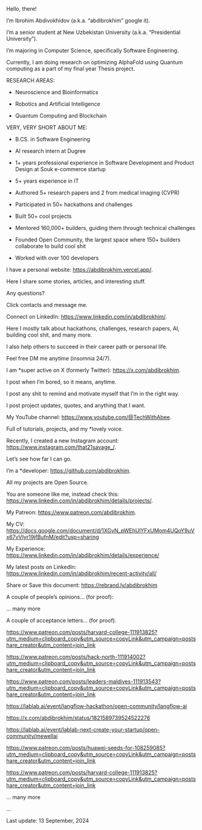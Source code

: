 Hello, there!

I’m Ibrohim Abdivokhidov (a.k.a. “abdibrokhim” google it).

I’m a senior student at New Uzbekistan University (a.k.a. “Presidential University”).

I’m majoring in Computer Science, specifically Software Engineering.

Currently, I am doing research on optimizing AlphaFold using Quantum computing as a part of my final year Thesis project.

RESEARCH AREAS:

- Neuroscience and Bioinformatics

- Robotics and Artificial Intelligence

- Quantum Computing and Blockchain

VERY, VERY SHORT ABOUT ME:

- B.CS. in Software Engineering

- AI research intern at Dugree

- 1+ years professional experience in Software Development and Product Design at Souk e-commerce startup

- 5+ years experience in IT

- Authored 5+ research papers and 2 from medical imaging (CVPR)

- Participated in 50+ hackathons and challenges

- Built 50+ cool projects

- Mentored 160,000+ builders, guiding them through technical challenges

- Founded Open Community, the largest space where 150+ builders collaborate to build cool shit

- Worked with over 100 developers

I have a personal website: https://abdibrokhim.vercel.app/.

Here I share some stories, articles, and interesting stuff.

Any questions?

Click contacts and message me.

Connect on LinkedIn: https://www.linkedin.com/in/abdibrokhim/.

Here I mostly talk about hackathons, challenges, research papers, AI, building cool shit, and many more.

I also help others to succeed in their career path or personal life.

Feel free DM me anytime (insomnia 24/7).

I am *super active on X (formerly Twitter): https://x.com/abdibrokhim.

I post when I’m bored, so it means, anytime.

I post any shit to remind and motivate myself that I’m in the right way.

I post project updates, quotes, and anything that I want.

My YouTube channel: https://www.youtube.com/@TechWithAbee.

Full of tutorials, projects, and my *lovely voice.

Recently, I created a new Instagram account: https://www.instagram.com/that21savage_/.

Let’s see how far I can go.

I’m a *developer: https://github.com/abdibrokhim.

All my projects are Open Source.

You are someone like me, instead check this: https://www.linkedin.com/in/abdibrokhim/details/projects/.

My Patreon: https://www.patreon.com/abdibrokhim.

My CV: https://docs.google.com/document/d/1XGvN_pWEhUlYFxUMom4UQoY9uVx67vVIyr19jfBufnM/edit?usp=sharing

My Experience: https://www.linkedin.com/in/abdibrokhim/details/experience/

My latest posts on LinkedIn: https://www.linkedin.com/in/abdibrokhim/recent-activity/all/

Share or Save this document: https://rebrand.ly/abdibrokhim

A couple of people’s opinions… (for proof):




… many more

A couple of acceptance letters… (for proof).


https://www.patreon.com/posts/harvard-college-111913825?utm_medium=clipboard_copy&utm_source=copyLink&utm_campaign=postshare_creator&utm_content=join_link


https://www.patreon.com/posts/hack-north-111914002?utm_medium=clipboard_copy&utm_source=copyLink&utm_campaign=postshare_creator&utm_content=join_link


https://www.patreon.com/posts/leaders-maldives-111913543?utm_medium=clipboard_copy&utm_source=copyLink&utm_campaign=postshare_creator&utm_content=join_link


https://lablab.ai/event/langflow-hackathon/open-community/langflow-ai


https://x.com/abdibrokhim/status/1821589739524522276


https://lablab.ai/event/lablab-next-create-your-startup/open-community/mewellai



https://www.patreon.com/posts/huawei-seeds-for-108259085?utm_medium=clipboard_copy&utm_source=copyLink&utm_campaign=postshare_creator&utm_content=join_link


https://www.patreon.com/posts/harvard-college-111913825?utm_medium=clipboard_copy&utm_source=copyLink&utm_campaign=postshare_creator&utm_content=join_link





… many more

…

Last update: 13 September, 2024